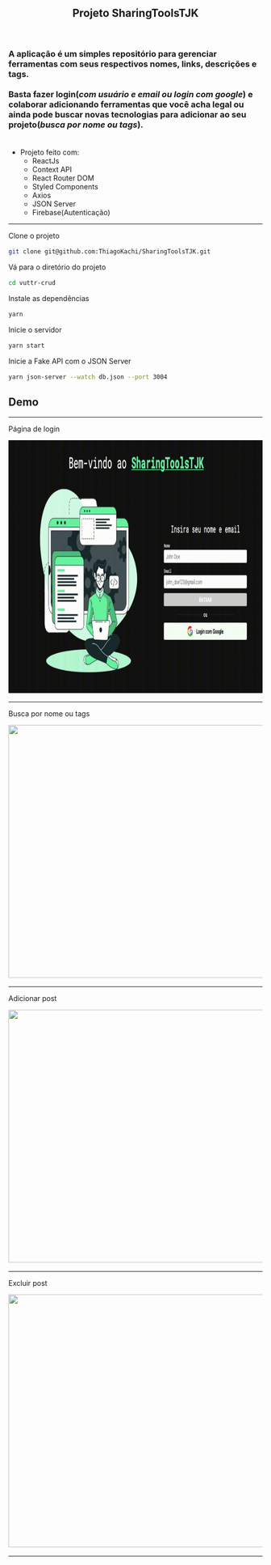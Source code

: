 <h2 align="center">
  Projeto <strong>SharingToolsTJK</strong>
</h2>
</br>
<h3 align="left">
  A aplicação é um simples repositório para gerenciar ferramentas com seus respectivos nomes, links, descrições e tags.
  </br></br>
  Basta fazer login(<i>com usuário e email ou login com google</i>) e colaborar adicionando ferramentas que você acha legal ou ainda pode buscar novas tecnologias para adicionar ao seu projeto(<i>busca por nome ou tags</i>).
  </br></br>
</h3>

- Projeto feito com:
  - ReactJs
  - Context API
  - React Router DOM
  - Styled Components
  - Axios
  - JSON Server
  - Firebase(Autenticação)

___

Clone o projeto

```bash
git clone git@github.com:ThiagoKachi/SharingToolsTJK.git
```

Vá para o diretório do projeto

```bash
cd vuttr-crud
```

Instale as dependências

```bash
yarn
```

Inicie o servidor

```bash
yarn start
```

Inicie a Fake API com o JSON Server
```bash
yarn json-server --watch db.json --port 3004
```

## Demo
<hr>
<p>Página de login</p>
<img src="./src/assets/login.gif" width="800" height="500" />
<hr>

<p>Busca por nome ou tags</p>
<img src="https://i.postimg.cc/rp1H0F7F/2021-09-14-13-42-52.gif" width="800" height="500" />
<hr>

<p>Adicionar post</p>
<img src="https://i.postimg.cc/htdm0JDg/2021-09-14-13-45-48.gif" width="800" height="500" />
<hr>

<p>Excluir post</p>
<img src="https://i.postimg.cc/ZnXR9cyN/2021-09-14-13-46-50.gif" width="800" height="500" />
<hr>
